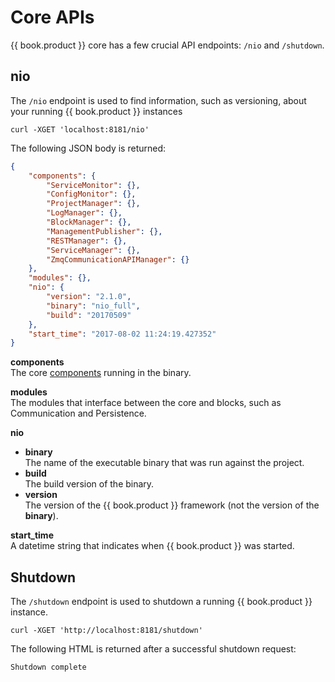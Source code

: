 # Core APIs

{{ book.product }} core has a few crucial API endpoints: `/nio` and `/shutdown`.  

## nio

The `/nio` endpoint is used to find information, such as versioning, about your running {{ book.product }} instances

    curl -XGET 'localhost:8181/nio'

The following JSON body is returned:

```json
{
    "components": {
        "ServiceMonitor": {},
        "ConfigMonitor": {},
        "ProjectManager": {},
        "LogManager": {},
        "BlockManager": {},
        "ManagementPublisher": {},
        "RESTManager": {},
        "ServiceManager": {},
        "ZmqCommunicationAPIManager": {}
    },
    "modules": {},
    "nio": {
        "version": "2.1.0",
        "binary": "nio_full",
        "build": "20170509"
    },
    "start_time": "2017-08-02 11:24:19.427352"
}
```

**components**<br>The core [components](../components/README.md) running in the binary.

**modules**<br>The modules that interface between the core and blocks, such as Communication and Persistence.

**nio**
  - **binary**<br>The name of the executable binary that was run against the project.
  - **build**<br>The build version of the binary.
  - **version**<br>The version of the {{ book.product }} framework (not the version of the **binary**).

**start_time**<br>A datetime string that indicates when {{ book.product }} was started.


## Shutdown

The `/shutdown` endpoint is used to shutdown a running {{ book.product }} instance.

    curl -XGET 'http://localhost:8181/shutdown'

The following HTML is returned after a successful shutdown request:

    Shutdown complete
